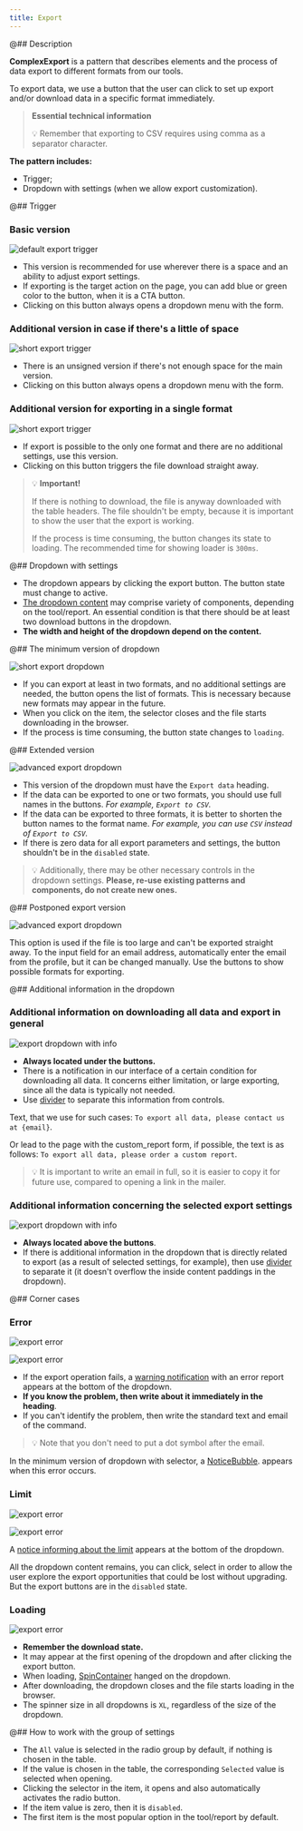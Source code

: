 ```yaml
---
title: Export
---
```


@## Description

**ComplexExport** is a pattern that describes elements and the process of data export to different formats from our tools.

To export data, we use a button that the user can click to set up export and/or download data in a specific format immediately.

> **Essential technical information**
>
> 💡 Remember that exporting to CSV requires using comma as a separator character.

**The pattern includes:**

- Trigger;
- Dropdown with settings (when we allow export customization).

@## Trigger

### Basic version

![default export trigger](static/default-export.png)

- This version is recommended for use wherever there is a space and an ability to adjust export settings.
- If exporting is the target action on the page, you can add blue or green color to the button, when it is a CTA button.
- Clicking on this button always opens a dropdown menu with the form.

### Additional version in case if there's a little of space

![short export trigger](static/short-export.png)

- There is an unsigned version if there's not enough space for the main version.
- Clicking on this button always opens a dropdown menu with the form.

### Additional version for exporting in a single format

![short export trigger](static/advanced-export.png)

- If export is possible to the only one format and there are no additional settings, use this version.
- Clicking on this button triggers the file download straight away.

> 💡 **Important!**
>
> If there is nothing to download, the file is anyway downloaded with the table headers. The file shouldn't be empty, because it is important to show the user that the export is working.
>
> If the process is time consuming, the button changes its state to loading. The recommended time for showing loader is `300ms`.

@## Dropdown with settings

- The dropdown appears by clicking the export button. The button state must change to active.
- [The dropdown content](/components/dropdown-menu/) may comprise variety of components, depending on the tool/report. An essential condition is that there should be at least two download buttons in the dropdown.
- **The width and height of the dropdown depend on the content.**

@## The minimum version of dropdown

![short export dropdown](static/dropdown-1.png)

- If you can export at least in two formats, and no additional settings are needed, the button opens the list of formats. This is necessary because new formats may appear in the future.
- When you click on the item, the selector closes and the file starts downloading in the browser.
- If the process is time consuming, the button state changes to `loading`.

@## Extended version

![advanced export dropdown](static/dropdown-2.png)

- This version of the dropdown must have the `Export data` heading.
- If the data can be exported to one or two formats, you should use full names in the buttons. _For example, `Export to CSV`._
- If the data can be exported to three formats, it is better to shorten the button names to the format name. _For example, you can use `CSV` instead of `Export to CSV`._
- If there is zero data for all export parameters and settings, the button shouldn't be in the `disabled` state.

> 💡 Additionally, there may be other necessary controls in the dropdown settings. **Please, re-use existing patterns and components, do not create new ones.**

@## Postponed export version

![advanced export dropdown](static/dropdown-3.png)

This option is used if the file is too large and can't be exported straight away. To the input field for an email address, automatically enter the email from the profile, but it can be changed manually. Use the buttons to show possible formats for exporting.

@## Additional information in the dropdown

### Additional information on downloading all data and export in general

![export dropdown with info](static/dropdown-info-1.png)

- **Always located under the buttons.**
- There is a notification in our interface of a certain condition for downloading all data. It concerns either limitation, or large exporting, since all the data is typically not needed.
- Use [divider](/components/divider/) to separate this information from controls.

Text, that we use for such cases: `To export all data, please contact us at {email}`.

Or lead to the page with the custom_report form, if possible, the text is as follows: `To export all data, please order a custom report`.

> 💡 It is important to write an email in full, so it is easier to copy it for future use, compared to opening a link in the mailer.

### Additional information concerning the selected export settings

![export dropdown with info](static/dropdown-info-2.png)

- **Always located above the buttons**.
- If there is additional information in the dropdown that is directly related to export (as a result of selected settings, for example), then use [divider](/components/divider/) to separate it (it doesn't overflow the inside content paddings in the dropdown).

@## Corner cases

### Error

![export error](static/export-error-1.png)

![export error](static/export-error-2.png)

- If the export operation fails, a [warning notification](/components/notice) with an error report appears at the bottom of the dropdown.
- **If you know the problem, then write about it immediately in the heading**.
- If you can't identify the problem, then write the standard text and email of the command.

> 💡 Note that you don't need to put a dot symbol after the email.

In the minimum version of dropdown with selector, a [NoticeBubble](/components/notice-bubble). appears when this error occurs.

### Limit

![export error](static/export-limit-1.png)

![export error](static/export-limit-2.png)

A [notice informing about the limit](/components/notice) appears at the bottom of the dropdown.

All the dropdown content remains, you can click, select in order to allow the user explore the export opportunities that could be lost without upgrading. But the export buttons are in the `disabled` state.

### Loading

![export error](static/export-loading.png)

- **Remember the download state.**
- It may appear at the first opening of the dropdown and after clicking the export button.
- When loading, [SpinContainer](/components/spin-container/) hanged on the dropdown.
- After downloading, the dropdown closes and the file starts loading in the browser.
- The spinner size in all dropdowns is `XL`, regardless of the size of the dropdown.

@## How to work with the group of settings

- The `All` value is selected in the radio group by default, if nothing is chosen in the table.
- If the value is chosen in the table, the corresponding `Selected` value is selected when opening.
- Clicking the selector in the item, it opens and also automatically activates the radio button.
- If the item value is zero, then it is `disabled`.
- The first item is the most popular option in the tool/report by default.
